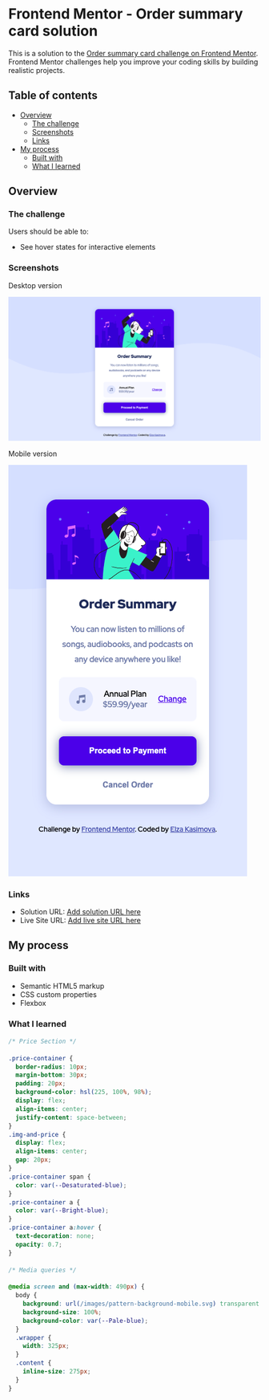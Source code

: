 # Frontend Mentor - Order summary card solution

This is a solution to the [Order summary card challenge on Frontend Mentor](https://www.frontendmentor.io/challenges/order-summary-component-QlPmajDUj). Frontend Mentor challenges help you improve your coding skills by building realistic projects.

## Table of contents

- [Overview](#overview)
  - [The challenge](#the-challenge)
  - [Screenshots](#screenshots)
  - [Links](#links)
- [My process](#my-process)
  - [Built with](#built-with)
  - [What I learned](#what-i-learned)

## Overview

### The challenge

Users should be able to:

- See hover states for interactive elements

### Screenshots

Desktop version

![](./images/screenshot1-desktop.png)

Mobile version

![](./images/screenshot2-mobile.png)

### Links

- Solution URL: [Add solution URL here](https://your-solution-url.com)
- Live Site URL: [Add live site URL here](https://your-live-site-url.com)

## My process

### Built with

- Semantic HTML5 markup
- CSS custom properties
- Flexbox

### What I learned

```css
/* Price Section */

.price-container {
  border-radius: 10px;
  margin-bottom: 30px;
  padding: 20px;
  background-color: hsl(225, 100%, 98%);
  display: flex;
  align-items: center;
  justify-content: space-between;
}
.img-and-price {
  display: flex;
  align-items: center;
  gap: 20px;
}
.price-container span {
  color: var(--Desaturated-blue);
}
.price-container a {
  color: var(--Bright-blue);
}
.price-container a:hover {
  text-decoration: none;
  opacity: 0.7;
}

/* Media queries */

@media screen and (max-width: 490px) {
  body {
    background: url(/images/pattern-background-mobile.svg) transparent no-repeat;
    background-size: 100%;
    background-color: var(--Pale-blue);
  }
  .wrapper {
    width: 325px;
  }
  .content {
    inline-size: 275px;
  }
}
```

